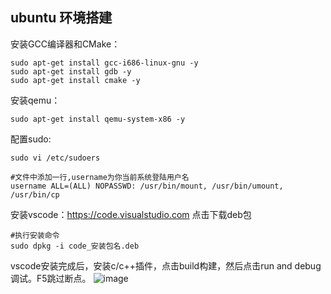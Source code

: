 ## ubuntu 环境搭建
安装GCC编译器和CMake：
```shell
sudo apt-get install gcc-i686-linux-gnu -y
sudo apt-get install gdb -y
sudo apt-get install cmake -y
```
安装qemu：
```shell
sudo apt-get install qemu-system-x86 -y
```
配置sudo:
```shell
sudo vi /etc/sudoers

#文件中添加一行,username为你当前系统登陆用户名
username ALL=(ALL) NOPASSWD: /usr/bin/mount, /usr/bin/umount, /usr/bin/cp
```

安装vscode：https://code.visualstudio.com
点击下载deb包
```shell
#执行安装命令
sudo dpkg -i code_安装包名.deb
```
vscode安装完成后，安装c/c++插件，点击build构建，然后点击run and debug调试。F5跳过断点。
![image](https://github.com/wj9806/wjos/assets/42533631/5135accb-0b2f-4586-85b4-1be7d57710a0)
